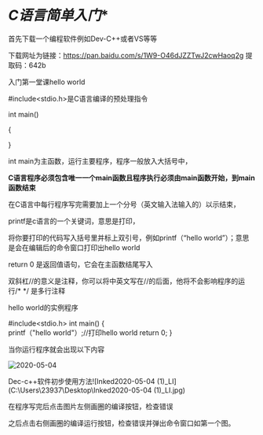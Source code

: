 # *C语言简单入门**

首先下载一个编程软件例如Dev-C++或者VS等等

下载网址为链接：https://pan.baidu.com/s/1W9-O46dJZZTwJ2cwHaoq2g 
             提取码：642b

入门第一堂课hello world

#include<stdio.h>是C语言编译的预处理指令

 int main() 

{

}

int main为主函数，运行主要程序，程序一般放入大括号中，

**C语言程序必须包含唯一一个main函数且程序执行必须由main函数开始，到main函数结束**

在C语言中每行程序写完需要加上一个分号（英文输入法输入的）以示结束，

printf是c语言的一个关键词，意思是打印，

将你要打印的代码写入括号里并标上双引号，例如printf（“hello world”）；意思是会在编辑后的命令窗口打印出hello world

return 0 是返回值语句，它会在主函数结尾写入

双斜杠//的意义是注释，你可以将中英文写在//的后面，他将不会影响程序的运行/*     */ 是多行注释

hello world的实例程序

#include<stdio.h>
 int main() 
{        
       printf（"hello world"）;//打印hello world
       return 0;
}

当你运行程序就会出现以下内容

![2020-05-04](C:\Users\23937\Desktop\2020-05-04.png)

Dec-c++软件初步使用方法![Inked2020-05-04 (1)_LI](C:\Users\23937\Desktop\Inked2020-05-04 (1)_LI.jpg)

在程序写完后点击图片左侧画圈的编译按钮，检查错误

之后点击右侧画圈的编译运行按钮，检查错误并弹出命令窗口如第一个图。

